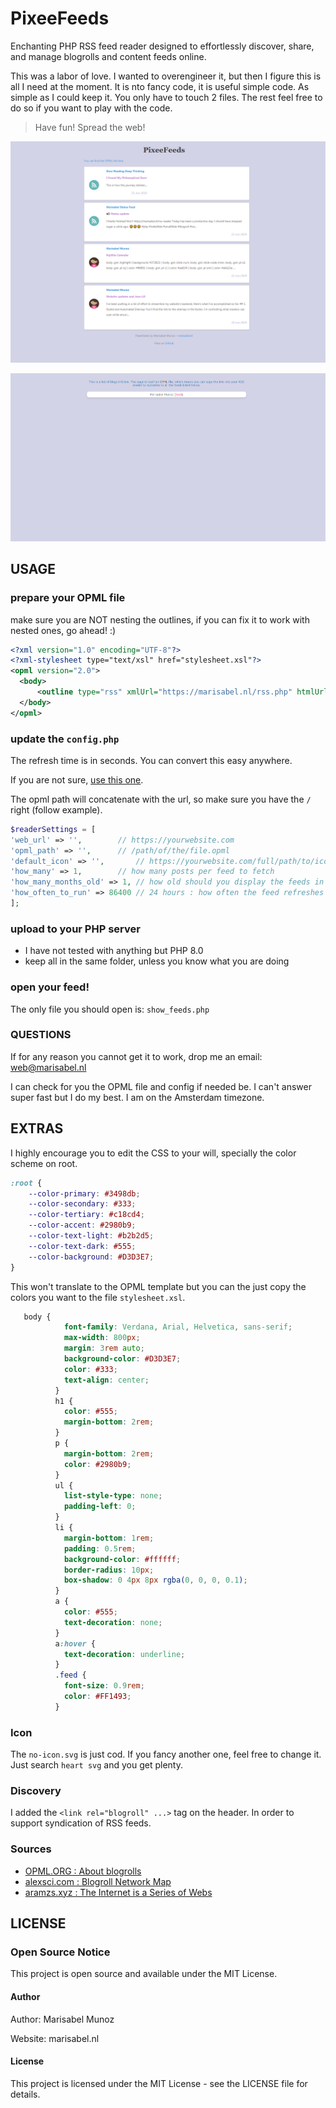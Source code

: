 # PixeeFeeds
Enchanting PHP RSS feed reader designed to effortlessly discover, share, and manage blogrolls and content feeds online. 

This was a labor of love. I wanted to overengineer it, but then I figure this is all I need at the moment. It is nto fancy code, it is useful simple code. As simple as I could keep it.
You only have to touch 2 files. The rest feel free to do so if you want to play with the code.

> Have fun! Spread the web!

![screenshoot of the feed](https://github.com/immarisabel/PixeeFeeds/blob/main/screenshoots/screenshoot-pixeefeeds.PNG)

![screenshoot of the OPML file](https://github.com/immarisabel/PixeeFeeds/blob/main/screenshoots/screenshoot-pixeefeeds-opml.PNG)

## USAGE

### prepare your OPML file

make sure you are NOT nesting the outlines, if you can fix it to work with nested ones, go ahead! :) 

```xml
<?xml version="1.0" encoding="UTF-8"?>
<?xml-stylesheet type="text/xsl" href="stylesheet.xsl"?>
<opml version="2.0">
  <body>
      <outline type="rss" xmlUrl="https://marisabel.nl/rss.php" htmlUrl="https://marisabel.nl" text="Marisabel Munoz" title="Marisabel Munoz"/>
  </body>
</opml>
```

### update the `config.php`

The refresh time is in seconds. You can convert this easy anywhere.

If you are not sure, [use this one](https://www.unitconverters.net/time-converter.html).

The opml path will concatenate with the url, so make sure you have the `/` right (follow example). 

```php
$readerSettings = [  
'web_url' => '',		// https://yourwebsite.com
'opml_path' => '',		// /path/of/the/file.opml
'default_icon' => '',		// https://yourwebsite.com/full/path/to/icon.svg
'how_many' => 1,		// how many posts per feed to fetch
'how_many_months_old' => 1,	// how old should you display the feeds in months
'how_often_to_run' => 86400	// 24 hours : how often the feed refreshes in seconds
];
```

### upload to your PHP server

- I have not tested with anything but PHP 8.0
- keep all in the same folder, unless you know what you are doing

### open your feed!

The only file you should open is:
`show_feeds.php`

### QUESTIONS

If for any reason you cannot get it to work, drop me an email: web@marisabel.nl

I can check for you the OPML file and config if needed be. I can't answer super fast but I do my best. I am on the Amsterdam timezone.

## EXTRAS

I highly encourage you to edit the CSS to your will, specially the color scheme on root. 


```css
:root {
    --color-primary: #3498db;
    --color-secondary: #333;
    --color-tertiary: #c18cd4;
    --color-accent: #2980b9;
    --color-text-light: #b2b2d5;
    --color-text-dark: #555;
    --color-background: #D3D3E7;
}
```

This won't translate to the OPML template but you can the just copy the colors you want to the file `stylesheet.xsl`.

```css
   body {
            font-family: Verdana, Arial, Helvetica, sans-serif;
            max-width: 800px;
            margin: 3rem auto;
            background-color: #D3D3E7; 
            color: #333;
            text-align: center;
          }
          h1 {
            color: #555; 
            margin-bottom: 2rem;
          }
          p {
            margin-bottom: 2rem;
            color: #2980b9; 
          }
          ul {
            list-style-type: none;
            padding-left: 0;
          }
          li {
            margin-bottom: 1rem;
            padding: 0.5rem;
            background-color: #ffffff; 
            border-radius: 10px;
            box-shadow: 0 4px 8px rgba(0, 0, 0, 0.1);
          }
          a {
            color: #555;
            text-decoration: none;
          }
          a:hover {
            text-decoration: underline;
          }
          .feed {
            font-size: 0.9rem;
            color: #FF1493; 
          }
```

### Icon

The `no-icon.svg` is just cod. If you fancy another one, feel free to change it. Just search `heart svg` and you get plenty.

### Discovery

I added the `<link rel="blogroll" ...>` tag on the header. In order to support syndication of RSS feeds.

### Sources
- [OPML.ORG : About blogrolls](https://opml.org/blogroll.opml)
- [alexsci.com : Blogroll Network Map](https://alexsci.com/rss-blogroll-network/)
- [aramzs.xyz : The Internet is a Series of Webs](https://aramzs.xyz/essays/the-internet-is-a-series-of-webs/)

## LICENSE

### Open Source Notice
This project is open source and available under the MIT License.

#### Author
Author: Marisabel Munoz

Website: marisabel.nl

#### License
This project is licensed under the MIT License - see the LICENSE file for details.
